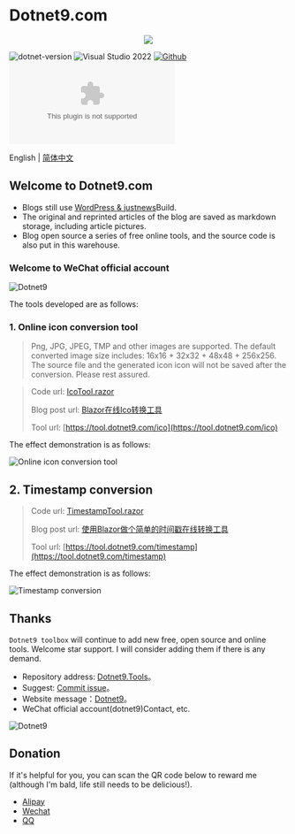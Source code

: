 # Dotnet9.com

<div align="center"><img src="https://raw.githubusercontent.com/dotnet9/dotnet9.com/main/src/Dotnet9.Tools.Web/wwwroot/logo.png"/></div>

 ![dotnet-version](https://img.shields.io/badge/.NET%207.0-blue)  ![Visual Studio 2022](https://img.shields.io/badge/Visual%20Studio%20-2022-blueviolet)  [![Github](https://img.shields.io/badge/%20-github-%2324292e)](https://github.com/dotnet9/dotnet9.com) [![Github stars](https://img.shields.io/github/stars/dotnet9/dotnet9.com)](https://github.com/dotnet9/dotnet9.coms/stargazers)

English | [简体中文](./README-zh_CN.md)

## Welcome to Dotnet9.com

- Blogs still use [WordPress & justnews](https://www.wpcom.cn/?ref=4807)Build.
- The original and reprinted articles of the blog are saved as markdown storage, including article pictures.
- Blog open source a series of free online tools, and the source code is also put in this warehouse.

### Welcome to WeChat official account

![Dotnet9](https://raw.githubusercontent.com/dotnet9/dotnet9.com/main/src/Dotnet9.Tools.Web/wwwroot/doc/blog_contents/wechatpublic.jpg)

The tools developed are as follows:

### 1. Online icon conversion tool

>Png, JPG, JPEG, TMP and other images are supported. The default converted image size includes: 16x16 + 32x32 + 48x48 + 256x256. The source file and the generated icon icon will not be saved after the conversion. Please rest assured.

> Code url: [IcoTool.razor](https://github.com/dotnet9/dotnet9.com/blob/develop/src/Dotnet9.Tools.Web/Pages/Public/ImageTools/IcoTool.razor)
>
> Blog post url: [Blazor在线Ico转换工具](https://dotnet9.com/1715)
>
> Tool url: [https://tool.dotnet9.com/ico](https://tool.dotnet9.com/ico)

The effect demonstration is as follows:

![Online icon conversion tool](https://raw.githubusercontent.com/dotnet9/dotnet9.com/main/src/Dotnet9.Tools.Web/wwwroot/doc/blog_contents/uploads/2022/02/1301.gif)

## 2. Timestamp conversion

>Code url: [TimestampTool.razor](https://github.com/dotnet9/dotnet9.com/blob/develop/src/Dotnet9.Tools.Web/Pages/Public/TimeTools/TimestampTool.razor)
>
>Blog post url: [使用Blazor做个简单的时间戳在线转换工具](https://dotnet9.com/1801)
>
>Tool url: [https://tool.dotnet9.com/timestamp](https://tool.dotnet9.com/timestamp)

The effect demonstration is as follows:

![Timestamp conversion](https://raw.githubusercontent.com/dotnet9/dotnet9.com/main/src/Dotnet9.Tools.Web/wwwroot/doc/blog_contents/uploads/2022/02/1701.jpg)

## Thanks

`Dotnet9 toolbox` will continue to add new free, open source and online tools. Welcome star support. I will consider adding them if there is any demand.

- Repository address: [Dotnet9.Tools](https://github.com/dotnet9/dotnet9.com)。
- Suggest: [Commit issue](https://github.com/dotnet9/dotnet9.com/issues/new)。
- Website message：[Dotnet9](https://dotnet9.com)。
- WeChat official account(dotnet9)Contact, etc.

![Dotnet9](https://raw.githubusercontent.com/dotnet9/dotnet9.com/main/src/Dotnet9.Tools.Web/wwwroot/doc/blog_contents/wechatpublic.jpg)

## Donation

If it's helpful for you, you can scan the QR code below to reward me (although I'm bald, life still needs to be delicious!).

- [Alipay](https://github.com/dotnet9/dotnet9.com/raw/main/src/Dotnet9.Tools.Web/wwwroot/doc/blog_contents/AliPay.jpg)
- [Wechat](https://github.com/dotnet9/dotnet9.com/raw/main/src/Dotnet9.Tools.Web/wwwroot/doc/blog_contents/WeChatPay.jpg)
- [QQ](https://github.com/dotnet9/dotnet9.com/raw/main/src/Dotnet9.Tools.Web/wwwroot/doc/blog_contents/QQPay.jpg)
